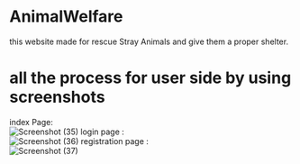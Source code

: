 # AnimalWelfare
this website made for rescue Stray Animals and give them a proper shelter.
# all the process for user side by using screenshots
index Page:<br>
![Screenshot (35)](https://github.com/sayan39/AnimalWelfare/assets/118959230/9cf9ee05-f12b-4ab1-a943-dc574cdd3ea3)
login page :<br>
![Screenshot (36)](https://github.com/sayan39/AnimalWelfare/assets/118959230/dd40c9b8-ca1e-459f-8cdf-3feee4e55a30)
registration page :<br>
![Screenshot (37)](https://github.com/sayan39/AnimalWelfare/assets/118959230/d15038a8-5a9f-413a-927f-ed2f6b043811)
